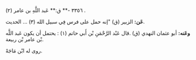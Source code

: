 ٣٣٥٦ -** ق:** عَبد اللَّهِ بن عامر (٢) .

**عَن:** الزبير (ق) "إنه حمل على فرس فِي سبيل الله (٣) ... الحديث.

**وعَنه:** أبو عثمان النهدي (ق) .قال عَبْد الرَّحْمَنِ بْن أَبي حاتم (١) : يحتمل أن يكون عَبد اللَّه بْن عامر بْن ربيعة.

روى له ابْن مَاجَهْ.